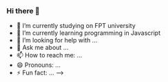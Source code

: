 ### Hi there 👋
- 🔭 I’m currently studying on FPT university
- 🌱 I’m currently learning programming in Javascript
- 🤔 I’m looking for help with ...
- 💬 Ask me about ...
- 📫 How to reach me: ...
- 😄 Pronouns: ...
- ⚡ Fun fact: ...
-->
